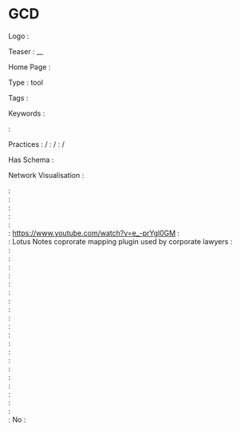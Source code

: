 # GCD

Logo
:   ![]()

Teaser
:   __

Home Page
:   

Type
:   tool

Tags
:   

Keywords
:   

:   

Practices
:    / 
:    / 
:    / 

Has Schema
:   

Network Visualisation
:   


:   
:   
:   
:   
:   
:   https://www.youtube.com/watch?v=e_-prYgl0GM
:   
:   Lotus Notes coprorate mapping plugin used by corporate lawyers
:   
:   
:   
:   
:   
:   
:   
:   
:   
:   
:   
:   
:   
:   
:   
:   
:   
:   
:   
:   
:   
:   No
:   
